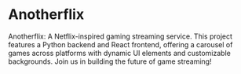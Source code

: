 # Anotherflix
Anotherflix: A Netflix-inspired gaming streaming service. This project features a Python backend and React frontend, offering a carousel of games across platforms with dynamic UI elements and customizable backgrounds. Join us in building the future of game streaming!
